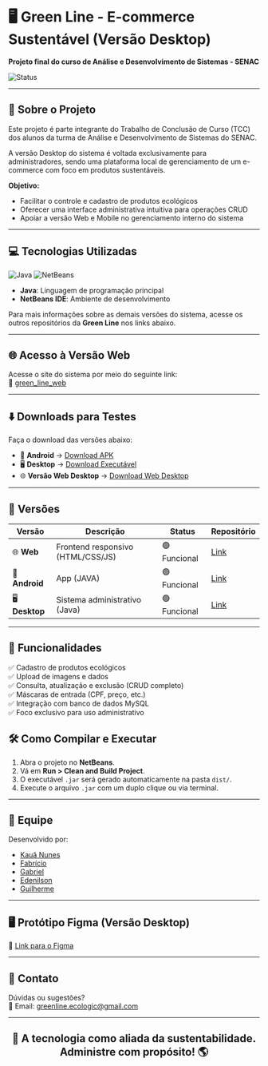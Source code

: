 # 🖥️ Green Line - E-commerce Sustentável (Versão Desktop)

**Projeto final do curso de Análise e Desenvolvimento de Sistemas - SENAC**

![Status](https://img.shields.io/badge/Status-Concluído-00FF00?style=flat-square)

---

## 📖 Sobre o Projeto
Este projeto é parte integrante do Trabalho de Conclusão de Curso (TCC) dos alunos da turma de Análise e Desenvolvimento de Sistemas do SENAC.

A versão Desktop do sistema é voltada exclusivamente para administradores, sendo uma plataforma local de gerenciamento de um e-commerce com foco em produtos sustentáveis.

**Objetivo:**
- Facilitar o controle e cadastro de produtos ecológicos
- Oferecer uma interface administrativa intuitiva para operações CRUD
- Apoiar a versão Web e Mobile no gerenciamento interno do sistema

---

## 💻 Tecnologias Utilizadas
![Java](https://img.shields.io/badge/Java-007396?style=flat-square&logo=java&logoColor=white)
![NetBeans](https://img.shields.io/badge/NetBeans-1B6AC6?style=flat-square&logo=apache-netbeans-ide&logoColor=white)

- **Java**: Linguagem de programação principal
- **NetBeans IDE**: Ambiente de desenvolvimento

Para mais informações sobre as demais versões do sistema, acesse os outros repositórios da **Green Line** nos links abaixo.

---

## 🌐 Acesso à Versão Web
Acesse o site do sistema por meio do seguinte link:  
🔗 [green_line_web](https://kauanca.github.io/green_line_web/)

---

## ⬇️ Downloads para Testes
Faça o download das versões abaixo:

- 📱 **Android** → [Download APK](https://www.mediafire.com/file/dj0vkh8z5r89rah/Green_Line.apk/file)  
- 🖥️ **Desktop** → [Download Executável](https://www.mediafire.com/file/ty6vx48d1vafddi/GreenLineDesktop.rar/file)
- 🌐 **Versão Web Desktop** → [Download Web Desktop](https://www.mediafire.com/file/o9ajkpivr4assuc/Green_Line_Web.rar/file)

---

## 💾 Versões  

| Versão       | Descrição                          | Status            | Repositório       |  
|--------------|-----------------------------------|-------------------|-------------------|  
| 🌐 **Web**   | Frontend responsivo (HTML/CSS/JS) | 🟢 Funcional      | [Link](https://github.com/KauaNca/green_line_web)         |  
| 📱 **Android**| App (JAVA)               | 🟢 Funcional | [Link](https://github.com/KauaNca/green_line_mobile)      |  
| 🖥️ **Desktop**| Sistema administrativo (Java)     | 🟢 Funcional      | [Link](https://github.com/KauaNca/green_line_desktop)|  

---

## 🧩 Funcionalidades
✅ Cadastro de produtos ecológicos  
✅ Upload de imagens e dados  
✅ Consulta, atualização e exclusão (CRUD completo)  
✅ Máscaras de entrada (CPF, preço, etc.)  
✅ Integração com banco de dados MySQL  
✅ Foco exclusivo para uso administrativo  

## 🛠️ Como Compilar e Executar
1. Abra o projeto no **NetBeans**.
2. Vá em **Run > Clean and Build Project**.
3. O executável `.jar` será gerado automaticamente na pasta `dist/`.
4. Execute o arquivo `.jar` com um duplo clique ou via terminal.

---

## 👥 Equipe
Desenvolvido por:  
- [Kauã Nunes](https://github.com/KauaNca)  
- [Fabrício](https://github.com/fabricioribdev)  
- [Gabriel](https://github.com/gabriel-reiss)  
- [Edenilson](https://github.com/Edenilson-Nascimento)  
- [Guilherme](https://github.com/soaresCP)  

---

## 🖥️ Protótipo Figma (Versão Desktop)
🔗 [Link para o Figma](https://www.figma.com/design/7GGlS8aUe45ODwhU3OIHsW/Green-Line?node-id=694-61&t=NDZPe0HaZUIMbDTK-1)  

---

## 📧 Contato
Dúvidas ou sugestões?  
📩 Email: [greenline.ecologic@gmail.com](mailto:greenline.ecologic@gmail.com)

---

<h2 align="center">🌿 A tecnologia como aliada da sustentabilidade. Administre com propósito! 🌎</h2>
